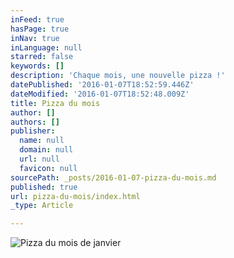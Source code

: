 ```yaml
---
inFeed: true
hasPage: true
inNav: true
inLanguage: null
starred: false
keywords: []
description: 'Chaque mois, une nouvelle pizza !'
datePublished: '2016-01-07T18:52:59.446Z'
dateModified: '2016-01-07T18:52:48.009Z'
title: Pizza du mois
author: []
authors: []
publisher:
  name: null
  domain: null
  url: null
  favicon: null
sourcePath: _posts/2016-01-07-pizza-du-mois.md
published: true
url: pizza-du-mois/index.html
_type: Article

---
```

![Pizza du mois de janvier](https://the-grid-user-content.s3-us-west-2.amazonaws.com/e4b782a2-5d69-4089-ae68-032104be9155.jpg)